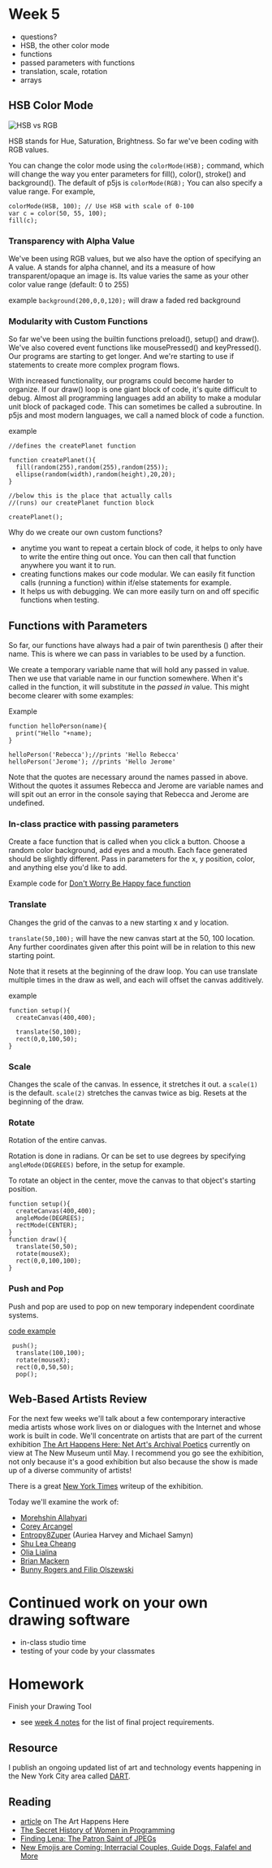 # Week 5

- questions?
- HSB, the other color mode
- functions
- passed parameters with functions
- translation, scale, rotation
- arrays

## HSB Color Mode

![HSB vs RGB](hsb-vs-rgb.jpg)

HSB stands for Hue, Saturation, Brightness. So far we've been coding with RGB values.

You can change the color mode using the ```colorMode(HSB);``` command, which will change the way you enter parameters for fill(), color(), stroke() and background(). The default of p5js is ```colorMode(RGB);``` You can also specify a value range. For example,

```
colorMode(HSB, 100); // Use HSB with scale of 0-100
var c = color(50, 55, 100);
fill(c);
```

### Transparency with Alpha Value

We've been using RGB values, but we also have the option of specifying an A value. A stands for alpha channel, and its a measure of how transparent/opaque an image is. Its value varies the same as your other color value range (default: 0 to 255)

example ``` background(200,0,0,120); ``` will draw a faded red background

### Modularity with Custom Functions


So far we've been using the builtin functions preload(), setup() and draw(). We've also covered event functions like mousePressed() and keyPressed(). Our programs are starting to get longer. And we're starting to use if statements to create more complex program flows.

With increased functionality, our programs could become harder to organize. If our draw() loop is one giant block of code, it's quite difficult to debug. Almost all programming languages add an ability to make a modular unit block of packaged code. This can sometimes be called a subroutine. In p5js and most modern languages, we call a named block of code a function.

example

```
//defines the createPlanet function

function createPlanet(){
  fill(random(255),random(255),random(255));
  ellipse(random(width),random(height),20,20);
}

//below this is the place that actually calls
//(runs) our createPlanet function block

createPlanet();
```

Why do we create our own custom functions?
- anytime you want to repeat a certain block of code, it helps to only have to write the entire thing out once. You can then call that function anywhere you want it to run.
- creating functions makes our code modular. We can easily fit function calls (running a function) within if/else statements for example.
- It helps us with debugging. We can more easily turn on and off specific functions when testing.

## Functions with Parameters

So far, our functions have always had a pair of twin parenthesis () after their name. This is where we can pass in variables to be used by a function.

We create a temporary variable name that will hold any passed in value. Then we use that variable name in our function somewhere. When it's called in the function, it will substitute in the *passed in* value. This might become clearer with some examples:

Example

```
function helloPerson(name){
  print("Hello "+name);
}

helloPerson('Rebecca');//prints 'Hello Rebecca'
helloPerson('Jerome'); //prints 'Hello Jerome'
```

Note that the quotes are necessary around the names passed in above. Without the quotes it assumes Rebecca and Jerome are variable names and will spit out an error in the console saying that Rebecca and Jerome are undefined.

### In-class practice with passing parameters

Create a face function that is called when you click a button. Choose a random color background, add eyes and a mouth. Each face generated should be slightly different. Pass in parameters for the x, y position, color, and anything else you'd like to add.

Example code for [Don't Worry Be Happy face function](https://editor.p5js.org/2sman/sketches/9KtfA_JDg)


### Translate

Changes the grid of the canvas to a new starting x and y location.


```translate(50,100);``` will have the new canvas start at the 50, 100 location. Any further coordinates given after this point will be in relation to this new starting point.

Note that it resets at the beginning of the draw loop. You can use translate multiple times in the draw as well, and each will offset the canvas additively.

example


```
function setup(){
  createCanvas(400,400);

  translate(50,100);
  rect(0,0,100,50);
}
```

### Scale

Changes the scale of the canvas. In essence, it stretches it out. a ```scale(1)``` is the default. ```scale(2)``` stretches the canvas twice as big. Resets at the beginning of the draw.

### Rotate

Rotation of the entire canvas.

Rotation is done in radians. Or can be set to use degrees by specifying ```angleMode(DEGREES)``` before, in the setup for example.

To rotate an object in the center, move the canvas to that object's starting position.

```
function setup(){
  createCanvas(400,400);
  angleMode(DEGREES);
  rectMode(CENTER);
}
function draw(){
  translate(50,50);
  rotate(mouseX);
  rect(0,0,100,100);
}
```

### Push and Pop

Push and pop are used to pop on new temporary independent coordinate systems.

[code example](https://editor.p5js.org/2sman/sketches/2u1U1Gmhb)

```
 push();
  translate(100,100);
  rotate(mouseX);
  rect(0,0,50,50);
  pop();
```

## Web-Based Artists Review


For the next few weeks we'll talk about a few contemporary interactive media artists whose work lives on or dialogues with the Internet and whose work is built in code. We'll concentrate on artists that are part of the current exhibition [The Art Happens Here: Net Art's Archival Poetics](https://www.newmuseum.org/exhibitions/view/the-art-happens-here-net-art-s-archival-poetics) currently on view at The New Museum until May. I recommend you go see the exhibition, not only because it's a good exhibition but also because the show is made up of a diverse community of artists!

There is a great [New York Times](https://www.nytimes.com/2019/01/23/arts/design/internet-art-new-museum-rhizome.html) writeup of the exhibition.


Today we'll examine the work of:

- [Morehshin Allahyari](http://www.morehshin.com/)
- [Corey Arcangel](http://www.coryarcangel.com/)
- [Entropy8Zuper](http://entropy8zuper.org/godlove/) (Auriea Harvey and Michael Samyn)
- [Shu Lea Cheang](http://mauvaiscontact.info/)
- [Olia Lialina](http://art.teleportacia.org/)
- [Brian Mackern](http://bri.uy/)
- [Bunny Rogers and Filip Olszewski](https://rhizome.org/editorial/2019/feb/14/an-ice-palace-in-queens/)

# Continued work on your own drawing software
- in-class studio time
- testing of your code by your classmates

# Homework

Finish your Drawing Tool
- see [week 4 notes](../week4/) for the list of final project requirements.

## Resource

I publish an ongoing updated list of art and technology events happening in the New York City area called [DART](http://dart.fyi).

## Reading
- [article](https://www.newmuseum.org/exhibitions/view/the-art-happens-here-net-art-s-archival-poetics) on The Art Happens Here
- [The Secret History of Women in Programming](https://www.nytimes.com/2019/02/13/magazine/women-coding-computer-programming.html)
- [Finding Lena: The Patron Saint of JPEGs](https://www.wired.com/story/finding-lena-the-patron-saint-of-jpegs/)
- [New Emojis are Coming: Interracial Couples, Guide Dogs, Falafel and More](https://www.nytimes.com/2019/02/06/technology/new-emoji.html)
